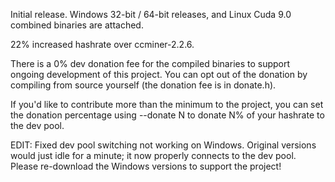 Initial release. Windows 32-bit / 64-bit releases, and Linux Cuda 9.0 combined binaries are attached.

22% increased hashrate over ccminer-2.2.6.

There is a 0% dev donation fee for the compiled binaries to support ongoing development of this project. You can opt out of the donation by compiling from source yourself (the donation fee is in donate.h).

If you'd like to contribute more than the minimum to the project, you can set the donation percentage using --donate N to donate N% of your hashrate to the dev pool.

EDIT: Fixed dev pool switching not working on Windows. Original versions would just idle for a minute; it now properly connects to the dev pool. Please re-download the Windows versions to support the project!
